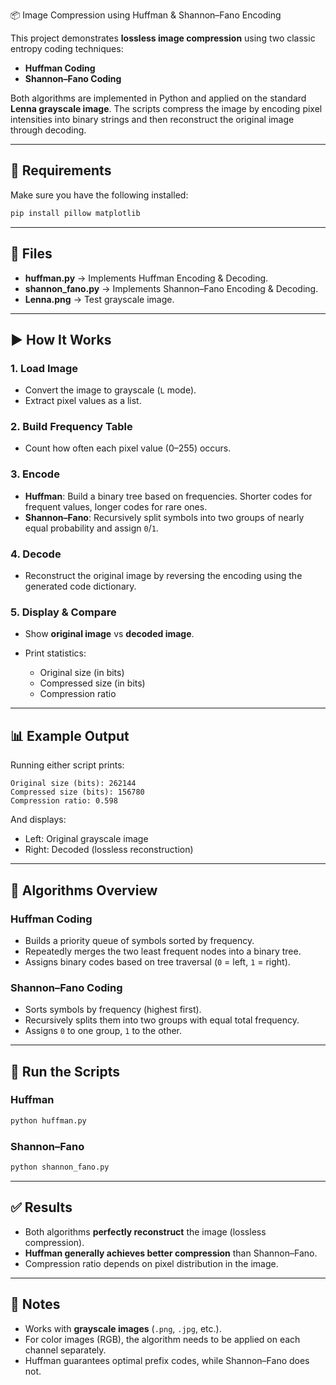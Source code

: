 📦 Image Compression using Huffman & Shannon–Fano Encoding

This project demonstrates **lossless image compression** using two classic entropy coding techniques:

* **Huffman Coding**
* **Shannon–Fano Coding**

Both algorithms are implemented in Python and applied on the standard **Lenna grayscale image**. The scripts compress the image by encoding pixel intensities into binary strings and then reconstruct the original image through decoding.

---

## 🔧 Requirements

Make sure you have the following installed:

```bash
pip install pillow matplotlib
```

---

## 📂 Files

* **huffman.py** → Implements Huffman Encoding & Decoding.
* **shannon\_fano.py** → Implements Shannon–Fano Encoding & Decoding.
* **Lenna.png** → Test grayscale image.

---

## ▶️ How It Works

### 1. Load Image

* Convert the image to grayscale (`L` mode).
* Extract pixel values as a list.

### 2. Build Frequency Table

* Count how often each pixel value (0–255) occurs.

### 3. Encode

* **Huffman**: Build a binary tree based on frequencies. Shorter codes for frequent values, longer codes for rare ones.
* **Shannon–Fano**: Recursively split symbols into two groups of nearly equal probability and assign `0`/`1`.

### 4. Decode

* Reconstruct the original image by reversing the encoding using the generated code dictionary.

### 5. Display & Compare

* Show **original image** vs **decoded image**.
* Print statistics:

  * Original size (in bits)
  * Compressed size (in bits)
  * Compression ratio

---

## 📊 Example Output

Running either script prints:

```
Original size (bits): 262144
Compressed size (bits): 156780
Compression ratio: 0.598
```

And displays:

* Left: Original grayscale image
* Right: Decoded (lossless reconstruction)

---

## 📜 Algorithms Overview

### Huffman Coding

* Builds a priority queue of symbols sorted by frequency.
* Repeatedly merges the two least frequent nodes into a binary tree.
* Assigns binary codes based on tree traversal (`0` = left, `1` = right).

### Shannon–Fano Coding

* Sorts symbols by frequency (highest first).
* Recursively splits them into two groups with equal total frequency.
* Assigns `0` to one group, `1` to the other.

---

## 🚀 Run the Scripts

### Huffman

```bash
python huffman.py
```

### Shannon–Fano

```bash
python shannon_fano.py
```

---

## ✅ Results

* Both algorithms **perfectly reconstruct** the image (lossless compression).
* **Huffman generally achieves better compression** than Shannon–Fano.
* Compression ratio depends on pixel distribution in the image.

---

## 📌 Notes

* Works with **grayscale images** (`.png`, `.jpg`, etc.).
* For color images (RGB), the algorithm needs to be applied on each channel separately.
* Huffman guarantees optimal prefix codes, while Shannon–Fano does not.

